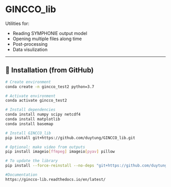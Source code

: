 # GINCCO_lib

Utilities for:
- Reading SYMPHONIE output model
- Opening multiple files along time  
- Post-processing
- Data visulization

---

## 🚀 Installation (from GitHub)

```bash
# Create environment
conda create -n gincco_test2 python=3.7

# Activate environment
conda activate gincco_test2

# Install dependencies
conda install numpy scipy netcdf4
conda install matplotlib 
conda install basemap

# Install GINCCO_lib
pip install git+https://github.com/duytung/GINCCO_lib.git

# Optional: make video from outputs
pip install imageio[ffmpeg] imageio[pyav] pillow

# To update the library
pip install --force-reinstall --no-deps "git+https://github.com/duytung/GINCCO_lib.git"

#Documentation
https://gincco-lib.readthedocs.io/en/latest/
